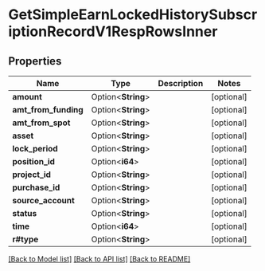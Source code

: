 # GetSimpleEarnLockedHistorySubscriptionRecordV1RespRowsInner

## Properties

Name | Type | Description | Notes
------------ | ------------- | ------------- | -------------
**amount** | Option<**String**> |  | [optional]
**amt_from_funding** | Option<**String**> |  | [optional]
**amt_from_spot** | Option<**String**> |  | [optional]
**asset** | Option<**String**> |  | [optional]
**lock_period** | Option<**String**> |  | [optional]
**position_id** | Option<**i64**> |  | [optional]
**project_id** | Option<**String**> |  | [optional]
**purchase_id** | Option<**String**> |  | [optional]
**source_account** | Option<**String**> |  | [optional]
**status** | Option<**String**> |  | [optional]
**time** | Option<**i64**> |  | [optional]
**r#type** | Option<**String**> |  | [optional]

[[Back to Model list]](../README.md#documentation-for-models) [[Back to API list]](../README.md#documentation-for-api-endpoints) [[Back to README]](../README.md)


